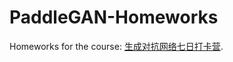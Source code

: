 # PaddleGAN-Homeworks
Homeworks for the course: [生成对抗网络七日打卡营](https://aistudio.baidu.com/aistudio/education/group/info/16651).
